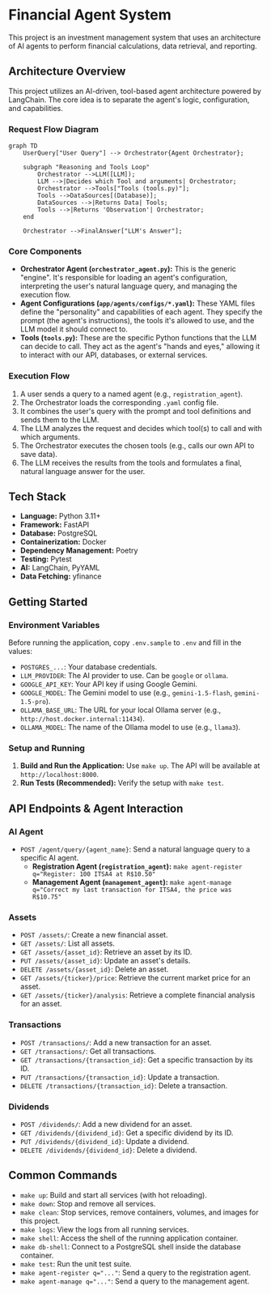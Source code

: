 # Financial Agent System

This project is an investment management system that uses an architecture of AI agents to perform financial calculations, data retrieval, and reporting.

## Architecture Overview
This project utilizes an AI-driven, tool-based agent architecture powered by LangChain. The core idea is to separate the agent's logic, configuration, and capabilities.

### Request Flow Diagram

```mermaid
graph TD
    UserQuery["User Query"] --> Orchestrator{Agent Orchestrator};

    subgraph "Reasoning and Tools Loop"
        Orchestrator -->LLM([LLM]);
        LLM -->|Decides which Tool and arguments| Orchestrator;
        Orchestrator -->Tools["Tools (tools.py)"];
        Tools -->DataSources[(Database)];
        DataSources -->|Returns Data| Tools;
        Tools -->|Returns 'Observation'| Orchestrator;
    end

    Orchestrator -->FinalAnswer["LLM's Answer"];
```

### Core Components
* **Orchestrator Agent (`orchestrator_agent.py`):** This is the generic "engine". It's responsible for loading an agent's configuration, interpreting the user's natural language query, and managing the execution flow.
* **Agent Configurations (`app/agents/configs/*.yaml`):** These YAML files define the "personality" and capabilities of each agent. They specify the prompt (the agent's instructions), the tools it's allowed to use, and the LLM model it should connect to.
* **Tools (`tools.py`):** These are the specific Python functions that the LLM can decide to call. They act as the agent's "hands and eyes," allowing it to interact with our API, databases, or external services.

### Execution Flow
1.  A user sends a query to a named agent (e.g., `registration_agent`).
2.  The Orchestrator loads the corresponding `.yaml` config file.
3.  It combines the user's query with the prompt and tool definitions and sends them to the LLM.
4.  The LLM analyzes the request and decides which tool(s) to call and with which arguments.
5.  The Orchestrator executes the chosen tools (e.g., calls our own API to save data).
6.  The LLM receives the results from the tools and formulates a final, natural language answer for the user.

## Tech Stack
- **Language:** Python 3.11+
- **Framework:** FastAPI
- **Database:** PostgreSQL
- **Containerization:** Docker
- **Dependency Management:** Poetry
- **Testing:** Pytest
- **AI:** LangChain, PyYAML
- **Data Fetching:** yfinance

## Getting Started

### Environment Variables
Before running the application, copy `.env.sample` to `.env` and fill in the values:
* `POSTGRES_...`: Your database credentials.
* `LLM_PROVIDER`: The AI provider to use. Can be `google` or `ollama`.
* `GOOGLE_API_KEY`: Your API key if using Google Gemini.
* `GOOGLE_MODEL`: The Gemini model to use (e.g., `gemini-1.5-flash`, `gemini-1.5-pro`).
* `OLLAMA_BASE_URL`: The URL for your local Ollama server (e.g., `http://host.docker.internal:11434`).
* `OLLAMA_MODEL`: The name of the Ollama model to use (e.g., `llama3`).

### Setup and Running
1.  **Build and Run the Application:** Use `make up`. The API will be available at `http://localhost:8000`.
2.  **Run Tests (Recommended):** Verify the setup with `make test`.

## API Endpoints & Agent Interaction

### AI Agent
* `POST /agent/query/{agent_name}`: Send a natural language query to a specific AI agent.
  * **Registration Agent (`registration_agent`):**
    `make agent-register q="Register: 100 ITSA4 at R$10.50"`
  * **Management Agent (`management_agent`):**
    `make agent-manage q="Correct my last transaction for ITSA4, the price was R$10.75"`

### Assets
* `POST /assets/`: Create a new financial asset.
* `GET /assets/`: List all assets.
* `GET /assets/{asset_id}`: Retrieve an asset by its ID.
* `PUT /assets/{asset_id}`: Update an asset's details.
* `DELETE /assets/{asset_id}`: Delete an asset.
* `GET /assets/{ticker}/price`: Retrieve the current market price for an asset.
* `GET /assets/{ticker}/analysis`: Retrieve a complete financial analysis for an asset.

### Transactions
* `POST /transactions/`: Add a new transaction for an asset.
* `GET /transactions/`: Get all transactions.
* `GET /transactions/{transaction_id}`: Get a specific transaction by its ID.
* `PUT /transactions/{transaction_id}`: Update a transaction.
* `DELETE /transactions/{transaction_id}`: Delete a transaction.

### Dividends
* `POST /dividends/`: Add a new dividend for an asset.
* `GET /dividends/{dividend_id}`: Get a specific dividend by its ID.
* `PUT /dividends/{dividend_id}`: Update a dividend.
* `DELETE /dividends/{dividend_id}`: Delete a dividend.

## Common Commands
- `make up`: Build and start all services (with hot reloading).
- `make down`: Stop and remove all services.
- `make clean`: Stop services, remove containers, volumes, and images for this project.
- `make logs`: View the logs from all running services.
- `make shell`: Access the shell of the running application container.
- `make db-shell`: Connect to a PostgreSQL shell inside the database container.
- `make test`: Run the unit test suite.
- `make agent-register q="..."`: Send a query to the registration agent.
- `make agent-manage q="..."`: Send a query to the management agent.
